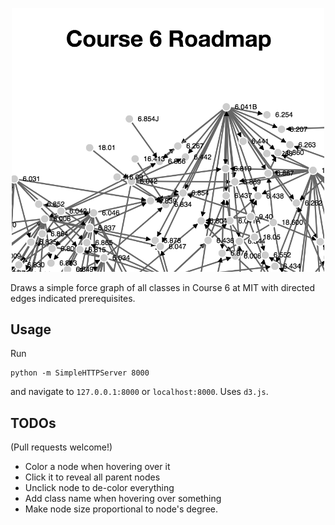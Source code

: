 <!--# Course 6 Roadmap v0
-->
<p align="center">
  <img src=img/course-6-roadmap.png alt="Course 6 Roadmap" width="500px"/>
</p>

Draws a simple force graph of all classes in Course 6 at MIT with directed edges indicated prerequisites.

## Usage

Run

```
python -m SimpleHTTPServer 8000
```

and navigate to `127.0.0.1:8000` or `localhost:8000`.  Uses `d3.js`.

## TODOs

(Pull requests welcome!)

* Color a node when hovering over it
* Click it to reveal all parent nodes
* Unclick node to de-color everything
* Add class name when hovering over something
* Make node size proportional to node's degree.
